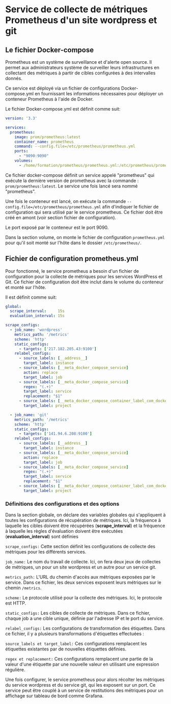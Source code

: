 # Service de collecte de métriques Prometheus d'un site wordpress et git

## Le fichier Docker-compose

Prometheus est un système de surveillance et d'alerte open source. Il permet aux administrateurs système de surveiller leurs infrastructures en collectant des métriques à partir de cibles configurées à des intervalles donnés.

Ce service est déployé via un fichier de configurations Docker-compose.yml en fournissant les informations nécessaires pour déployer un conteneur Prometheus à l'aide de Docker.

Le fichier Docker-compose.yml est définit comme suit:

```yml
version: '3.3'

services:
  prometheus:
    image: prom/prometheus:latest
    container_name: prometheus
    command: --config.file=/etc/prometheus/prometheus.yml
    ports:
      - "9090:9090"
    volumes:
      - /home/formation/prometheus/prometheus.yml:/etc/prometheus/prometheus.yml
```

Ce fichier docker-compose définit un service appelé "prometheus" qui exécute la dernière version de prometheus avec la commande : ```prom/prometheus:latest```. Le service une fois lancé sera nommé "prometheus".

Une fois le conteneur est lancé, on exécute la commande ```--config.file=/etc/prometheus/prometheus.yml``` afin d'indiquer le fichier de configuration qui sera utilisé par le service prometheus. Ce fichier doit être créé en amont (voir section fichier de configuration).

Le port exposé par le conteneur est le port 9090.

Dans la section volume, on monte le fichier de configuration ```prometheus.yml``` pour qu'il soit monté sur l'hôte dans le dossier ```/etc/prometheus/```.

## Fichier de configuration prometheus.yml

Pour fonctionné, le service prometheus a besoin d'un fichier de configuration pour la collecte de métriques pour les services WordPress et Git. Ce fichier de configuration doit être inclut dans le volume du conteneur et monté sur l'hôte.

Il est définit comme suit:

```yml
global:
  scrape_interval:     15s
  evaluation_interval: 15s

scrape_configs:
  - job_name: 'wordpress'
    metrics_path: '/metrics'
    scheme: 'http'
    static_configs:
      - targets: ['217.182.205.43:9100']
    relabel_configs:
      - source_labels: [__address__]
        target_label: instance
      - source_labels: [__meta_docker_compose_service]
        action: replace
        target_label: job
      - source_labels: [__meta_docker_compose_service]
        regex: "(.+)"
        target_label: service
        replacement: "$1"
      - source_labels: [__meta_docker_compose_container_label_com_docker_compose_project]
        target_label: project

  - job_name: 'git'
    metrics_path: '/metrics'
    scheme: 'http'
    static_configs:
      - targets: ['141.94.6.208:9100']
    relabel_configs:
      - source_labels: [__address__]
        target_label: instance
      - source_labels: [__meta_docker_compose_service]
        action: replace
        target_label: job
      - source_labels: [__meta_docker_compose_service]
        regex: "(.+)"
        target_label: service
        replacement: "$1"
      - source_labels: [__meta_docker_compose_container_label_com_docker_compose_project]
        target_label: project
```

### Définitions des configurations et des options

Dans la section globale, on déclare des variables globales qui s'appliquent à toutes les configurations de récupération de métriques. Ici, la fréquence à laquelle les cibles doivent être récupérées (**scrape_interval**) et la fréquence à laquelle les règles d'évaluation doivent être exécutées (**evaluation_interval**) sont définies

```scrape_configs:``` Cette section définit les configurations de collecte des métriques pour les différents services.

```job_name:``` Le nom du travail de collecte. Ici, on fera deux jeux de collectes de métriques, un pour un site wordpress et un autre pour un service git.

```metrics_path:``` L'URL du chemin d'accès aux métriques exposées par le service. Dans ce fichier, les deux services exposent leurs métriques sur le chemin ```/metrics```.

```scheme:``` Le protocole utilisé pour la collecte des métriques. Ici, le protocole est HTTP.

```static_configs:``` Les cibles de collecte de métriques. Dans ce fichier, chaque job a une cible unique, définie par l'adresse IP et le port du service.

```relabel_configs:``` Les configurations de transformation des étiquettes. Dans ce fichier, il y a plusieurs transformations d'étiquettes effectuées :

```source_labels et target_label:``` Ces configurations remplacent les étiquettes existantes par de nouvelles étiquettes définies.

```regex et replacement:``` Ces configurations remplacent une partie de la valeur d'une étiquette par une nouvelle valeur en utilisant une expression régulière.

Une fois configurer, le service prometheus pour alors récolter les métriques du service wordpress et du service git, qui les exposent sur un port. Ce service peut être couplé à un service de restitutions des métriques pour un affichage sur tableau de bord comme Grafana.